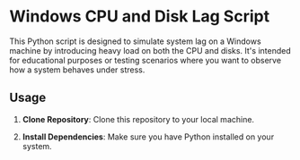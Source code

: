 # Windows CPU and Disk Lag Script

This Python script is designed to simulate system lag on a Windows machine by introducing heavy load on both the CPU and disks. It's intended for educational purposes or testing scenarios where you want to observe how a system behaves under stress.

## Usage

1. **Clone Repository**: Clone this repository to your local machine.

2. **Install Dependencies**: Make sure you have Python installed on your system. 

